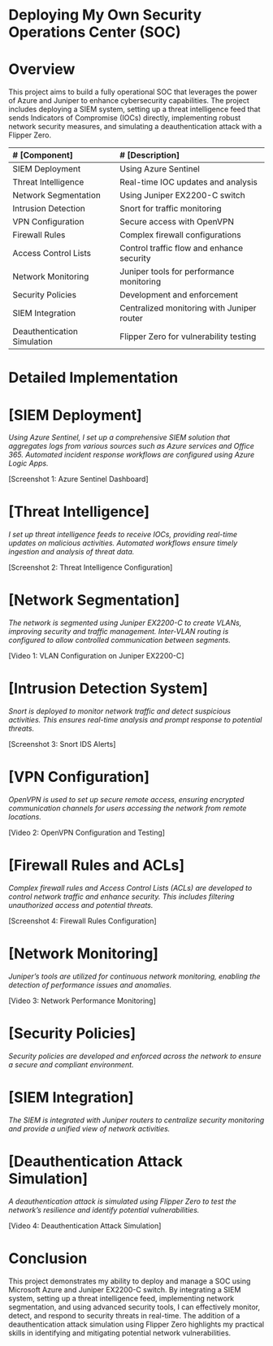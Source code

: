 # Deploying My Own Security Operations Center (SOC)
# Overview
This project aims to build a fully operational SOC that leverages the power of Azure and Juniper to enhance cybersecurity capabilities. The project includes deploying a SIEM system, setting up a threat intelligence feed that sends Indicators of Compromise (IOCs) directly, implementing robust network security measures, and simulating a deauthentication attack with a Flipper Zero.

|# [Component]                  |# [Description]                            |
|:----------------------------|:------------------------------------------|
| SIEM Deployment             | Using Azure Sentinel                      |
| Threat Intelligence         | Real-time IOC updates and analysis        |
| Network Segmentation        | Using Juniper EX2200-C switch             |
| Intrusion Detection         | Snort for traffic monitoring              |
| VPN Configuration           | Secure access with OpenVPN                |
| Firewall Rules              | Complex firewall configurations           |
| Access Control Lists        | Control traffic flow and enhance security |
| Network Monitoring          | Juniper tools for performance monitoring  |
| Security Policies           | Development and enforcement               |
| SIEM Integration            | Centralized monitoring with Juniper router|
| Deauthentication Simulation | Flipper Zero for vulnerability testing    |

 # Detailed Implementation

# [SIEM Deployment]
*Using Azure Sentinel, I set up a comprehensive SIEM solution that aggregates logs from various sources such as Azure services and Office 365. Automated incident response workflows are configured using Azure Logic Apps.*

[Screenshot 1: Azure Sentinel Dashboard]

# [Threat Intelligence]
*I set up threat intelligence feeds to receive IOCs, providing real-time updates on malicious activities. Automated workflows ensure timely ingestion and analysis of threat data.*

[Screenshot 2: Threat Intelligence Configuration]

# [Network Segmentation]
*The network is segmented using Juniper EX2200-C to create VLANs, improving security and traffic management. Inter-VLAN routing is configured to allow controlled communication between segments.*

[Video 1: VLAN Configuration on Juniper EX2200-C]

# [Intrusion Detection System] 
*Snort is deployed to monitor network traffic and detect suspicious activities. This ensures real-time analysis and prompt response to potential threats.*

[Screenshot 3: Snort IDS Alerts]

# [VPN Configuration]
*OpenVPN is used to set up secure remote access, ensuring encrypted communication channels for users accessing the network from remote locations.*

[Video 2: OpenVPN Configuration and Testing]

# [Firewall Rules and ACLs]
*Complex firewall rules and Access Control Lists (ACLs) are developed to control network traffic and enhance security. This includes filtering unauthorized access and potential threats.*

[Screenshot 4: Firewall Rules Configuration]

# [Network Monitoring]
*Juniper’s tools are utilized for continuous network monitoring, enabling the detection of performance issues and anomalies.*

[Video 3: Network Performance Monitoring]

# [Security Policies]
*Security policies are developed and enforced across the network to ensure a secure and compliant environment.*

# [SIEM Integration]
*The SIEM is integrated with Juniper routers to centralize security monitoring and provide a unified view of network activities.*

# [Deauthentication Attack Simulation]
*A deauthentication attack is simulated using Flipper Zero to test the network’s resilience and identify potential vulnerabilities.*

[Video 4: Deauthentication Attack Simulation]

# Conclusion

This project demonstrates my ability to deploy and manage a SOC using Microsoft Azure and Juniper EX2200-C switch. By integrating a SIEM system, setting up a threat intelligence feed, implementing network segmentation, and using advanced security tools, I can effectively monitor, detect, and respond to security threats in real-time. The addition of a deauthentication attack simulation using Flipper Zero highlights my practical skills in identifying and mitigating potential network vulnerabilities.

